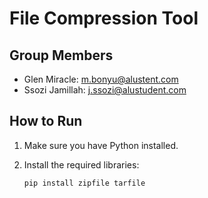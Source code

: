 # File Compression Tool

## Group Members

* Glen Miracle: m.bonyu@alustent.com
* Ssozi Jamillah: j.ssozi@alustudent.com

## How to Run

1. Make sure you have Python installed.
2. Install the required libraries:

   ```bash
   pip install zipfile tarfile

